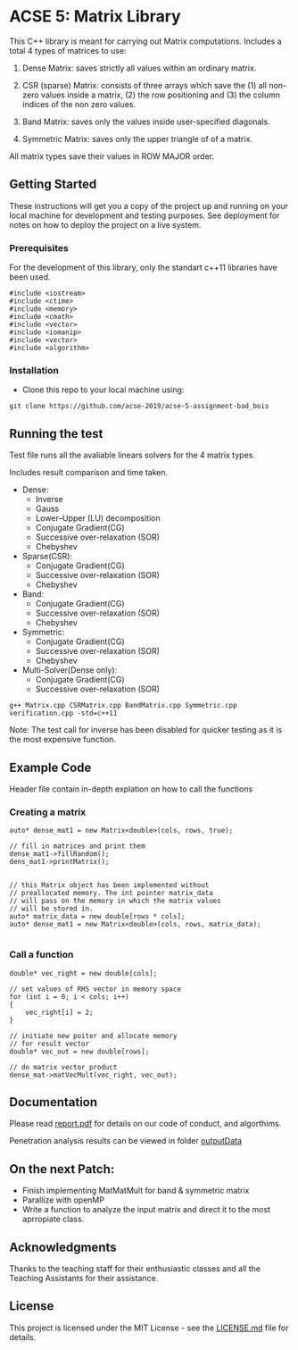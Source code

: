 # ACSE 5: Matrix Library

This C++ library is meant for carrying out Matrix computations. Includes a total 4 types of matrices to use:

1. Dense Matrix:
saves strictly all values within an ordinary matrix.

2. CSR (sparse) Matrix:
consists of three arrays which save the (1) all non-zero values inside a matrix, (2) the row positioning and (3) the column indices of the non zero values.

3. Band Matrix:
saves only the values inside user-specified diagonals.

4. Symmetric Matrix:
saves only the upper triangle of of a matrix. 

All matrix types save their values in ROW MAJOR order.


## Getting Started

These instructions will get you a copy of the project up and running on your local machine for development and testing purposes. See deployment for notes on how to deploy the project on a live system.

### Prerequisites

For the development of this library, only the standart c++11 libraries have been used.

```
#include <iostream>
#include <ctime>
#include <memory>
#include <cmath>
#include <vector>
#include <iomanip>
#include <vector>
#include <algorithm>
```

### Installation

- Clone this repo to your local machine using:

```
git clone https://github.com/acse-2019/acse-5-assignment-bad_bois
```

## Running the test

Test file runs all the avaliable linears solvers for the 4 matrix types.

Includes result comparison and time taken.

* Dense:
     * Inverse
     * Gauss
     * Lower–Upper (LU) decomposition 
     * Conjugate Gradient(CG) 
     * Successive over-relaxation (SOR)
     * Chebyshev
* Sparse(CSR):
     * Conjugate Gradient(CG) 
     * Successive over-relaxation (SOR)
     * Chebyshev
* Band:
     * Conjugate Gradient(CG) 
     * Successive over-relaxation (SOR)
     * Chebyshev
* Symmetric:
     * Conjugate Gradient(CG) 
     * Successive over-relaxation (SOR)
     * Chebyshev
* Multi-Solver(Dense only):
     * Conjugate Gradient(CG) 
     * Successive over-relaxation (SOR)

```
g++ Matrix.cpp CSRMatrix.cpp BandMatrix.cpp Symmetric.cpp verification.cpp -std=c++11
```

Note: The test call for inverse has been disabled for quicker testing as it is the most expensive function.

## Example Code

Header file contain in-depth explation on how to call the functions

### Creating a matrix 

```
auto* dense_mat1 = new Matrix<double>(cols, rows, true);

// fill in matrices and print them     
dense_mat1->fillRandom();
dens_mat1->printMatrix();


// this Matrix object has been implemented without
// preallocated memory. The int pointer matrix_data
// will pass on the memory in which the matrix values
// will be stored in.
auto* matrix_data = new double[rows * cols];
auto* dense_mat1 = new Matrix<double>(cols, rows, matrix_data);
  
```

### Call a function 

```
double* vec_right = new double[cols];

// set values of RHS vector in memory space
for (int i = 0; i < cols; i++)
{
    vec_right[i] = 2;
}

// initiate new poiter and allocate memory
// for result vector
double* vec_out = new double[rows];

// do matrix vector product
dense_mat->matVecMult(vec_right, vec_out);
```

## Documentation 

Please read [report.pdf](https://github.com/vagifaliyev/Matrix-Solver/blob/master/report.pdf) for details on our code of conduct, and algorthims.

Penetration analysis results can be viewed in folder [outputData](https://github.com/vagifaliyev/Matrix-Solver/tree/master/penetration/outputData)


## On the next Patch:

* Finish implementing MatMatMult for band & symmetric matrix 
* Parallize with openMP 
* Write a function to analyze the input matrix and direct it to the most aprropiate class.

## Acknowledgments

Thanks to the teaching staff for their enthusiastic classes and all the Teaching Assistants for their assistance.

## License

This project is licensed under the MIT License - see the [LICENSE.md](https://github.com/vagifaliyev/Matrix-Solver/blob/master/LICENSE) file for details.
